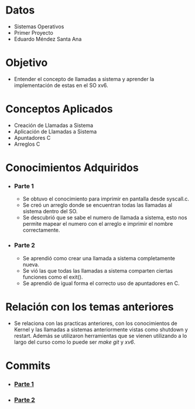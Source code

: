 # Datos

+ Sistemas Operativos
+ Primer Proyecto
+ Eduardo Méndez Santa Ana

# Objetivo

+ Entender el concepto de llamadas a sistema y aprender la implementación de estas en el SO xv6.

# Conceptos Aplicados

+ Creación de Llamadas a Sistema
+ Aplicación de Llamadas a Sistema
+ Apuntadores C
+ Arreglos C

# Conocimientos Adquiridos

+ ### Parte 1
  + Se obtuvo el conocimiento para imprimir en pantalla desde syscall.c.
  + Se creó un arreglo donde se encuentran todas las llamadas al sistema dentro del SO.
  + Se descubrió que se sabe el numero de llamada a sistema, esto nos permite mapear el numero con el arreglo e imprimir el nombre correctamente.

+ ### Parte 2
  + Se aprendió como crear una llamada a sistema completamente nueva.
  + Se vió las que todas las llamadas a sistema comparten ciertas funciones como el exit().
  + Se aprendió de igual forma el correcto uso de apuntadores en C.
  
# Relación con los temas anteriores

+ Se relaciona con las practicas anteriores, con los conocimientos de Kernel y las llamadas a sistemas anteriormente vistas como shutdown y restart. Además se utilizaron herramientas que se vienen utilizando a lo largo del curso como lo puede ser *make* *git* y *xv6*.

# Commits

+ ### [Parte 1](https://github.com/EduardoMSA/so-edu/commit/eea9cd9c9612791ace2b757873faff7be7d603e1)
+ ### [Parte 2](https://github.com/EduardoMSA/so-edu/commit/5dfe6de5269fadc2e2a41f7d6db3850889945cd8)
